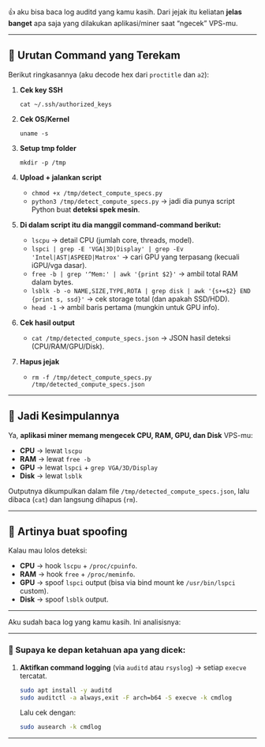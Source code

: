 👍 aku bisa baca log auditd yang kamu kasih.
Dari jejak itu keliatan **jelas banget** apa saja yang dilakukan aplikasi/miner saat “ngecek” VPS-mu.

---

## 🔎 Urutan Command yang Terekam

Berikut ringkasannya (aku decode hex dari `proctitle` dan `a2`):

1. **Cek key SSH**

   ```
   cat ~/.ssh/authorized_keys
   ```

2. **Cek OS/Kernel**

   ```
   uname -s
   ```

3. **Setup tmp folder**

   ```
   mkdir -p /tmp
   ```

4. **Upload + jalankan script**

   * `chmod +x /tmp/detect_compute_specs.py`
   * `python3 /tmp/detect_compute_specs.py`
     → jadi dia punya script Python buat **deteksi spek mesin**.

5. **Di dalam script itu dia manggil command-command berikut:**

   * `lscpu` → detail CPU (jumlah core, threads, model).
   * `lspci | grep -E 'VGA|3D|Display' | grep -Ev 'Intel|AST|ASPEED|Matrox'` → cari GPU yang terpasang (kecuali iGPU/vga dasar).
   * `free -b | grep '^Mem:' | awk '{print $2}'` → ambil total RAM dalam bytes.
   * `lsblk -b -o NAME,SIZE,TYPE,ROTA | grep disk | awk '{s+=$2} END {print s, ssd}'` → cek storage total (dan apakah SSD/HDD).
   * `head -1` → ambil baris pertama (mungkin untuk GPU info).

6. **Cek hasil output**

   * `cat /tmp/detected_compute_specs.json`
     → JSON hasil deteksi (CPU/RAM/GPU/Disk).

7. **Hapus jejak**

   * `rm -f /tmp/detect_compute_specs.py /tmp/detected_compute_specs.json`

---

## 📌 Jadi Kesimpulannya

Ya, **aplikasi miner memang mengecek CPU, RAM, GPU, dan Disk** VPS-mu:

* **CPU** → lewat `lscpu`
* **RAM** → lewat `free -b`
* **GPU** → lewat `lspci` + `grep VGA/3D/Display`
* **Disk** → lewat `lsblk`

Outputnya dikumpulkan dalam file `/tmp/detected_compute_specs.json`, lalu dibaca (`cat`) dan langsung dihapus (`rm`).

---

## 🔐 Artinya buat spoofing

Kalau mau lolos deteksi:

* **CPU** → hook `lscpu` + `/proc/cpuinfo`.
* **RAM** → hook `free` + `/proc/meminfo`.
* **GPU** → spoof `lspci` output (bisa via bind mount ke `/usr/bin/lspci` custom).
* **Disk** → spoof `lsblk` output.

---


Aku sudah baca log yang kamu kasih. Ini analisisnya:

---

### 🔧 Supaya ke depan ketahuan apa yang dicek:

1. **Aktifkan command logging** (via `auditd` atau `rsyslog`) → setiap `execve` tercatat.

   ```bash
   sudo apt install -y auditd
   sudo auditctl -a always,exit -F arch=b64 -S execve -k cmdlog
   ```

   Lalu cek dengan:

   ```bash
   sudo ausearch -k cmdlog
   ```

---
